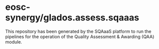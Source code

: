 # eosc-synergy/glados.assess.sqaaas
This repository has been generated by the SQAaaS platform to run the pipelines
for the operation of the
Quality Assessment & Awarding (QAA)
module.